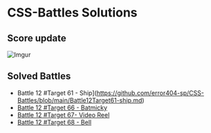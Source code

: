 # CSS-Battles Solutions
 ## Score update
 ![Imgur](https://i.imgur.com/E2Y154X.png)

 ## Solved Battles
 * Battle 12 #Target 61 - Ship](https://github.com/error404-sp/CSS-Battles/blob/main/Battle12Target61-ship.md)
 * [Battle 12 #Target 66 - Batmicky](https://github.com/error404-sp/CSS-Battles/blob/main/Battle12%23Target66.md)
 * [Battle 12 #Target 67- Video Reel](https://github.com/error404-sp/CSS-Battles/blob/main/Battle12%23Target67.md)
 * [Battle 12 #Target 68 - Bell](https://github.com/error404-sp/CSS-Battles/blob/main/Battle12%23Target68.md)
